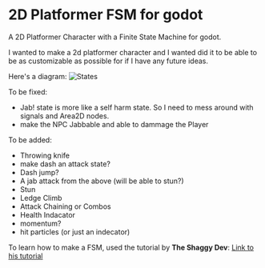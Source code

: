 # 2D Platformer FSM for godot
A 2D Platformer Character with a Finite State Machine for godot.

I wanted to make a 2d platformer character and I wanted did it to be able to be as customizable as possible for if I have any future ideas.

Here's a diagram:
![States](https://github.com/BuzzL123/2D-Platformer-FSM-godot-/blob/main/Screenshots/Screenshot%202025-04-25%20163352.png)

To be fixed:
  - Jab! state is more like a self harm state. So I need to mess around with signals and Area2D nodes.
  - make the NPC Jabbable and able to dammage the Player

To be added:
  - Throwing knife
  - make dash an attack state?
  - Dash jump?
  - A jab attack from the above (will be able to stun?)
  - Stun
  - Ledge Climb
  - Attack Chaining or Combos
  - Health Indacator
  - momentum?
  - hit particles (or just an indecator)

To learn how to make a FSM, used the tutorial by **The Shaggy Dev**:
  [Link to his tutorial](https://shaggydev.com/2023/10/08/godot-4-state-machines/)
